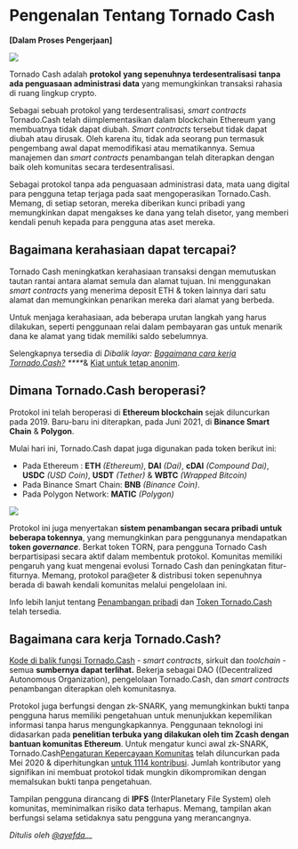 # Pengenalan Tentang Tornado Cash

**\[Dalam Proses Pengerjaan]**

![](.gitbook/assets/image.png)

Tornado Cash adalah **protokol** **yang sepenuhnya terdesentralisasi** **tanpa ada penguasaan administrasi data**  yang memungkinkan transaksi rahasia di ruang lingkup crypto. 

Sebagai sebuah protokol yang terdesentralisasi, _smart contracts_ Tornado.Cash telah diimplementasikan dalam blockchain Ethereum yang membuatnya tidak dapat diubah. _Smart contracts_ tersebut tidak dapat diubah atau dirusak. Oleh karena itu, tidak ada seorang pun termasuk pengembang awal dapat memodifikasi atau mematikannya. Semua manajemen dan _smart contracts_ penambangan telah diterapkan dengan baik oleh komunitas secara terdesentralisasi.

Sebagai protokol tanpa ada penguasaan administrasi data, mata uang digital para pengguna tetap terjaga pada saat mengoperasikan Tornado.Cash. Memang, di setiap setoran, mereka diberikan kunci pribadi yang memungkinkan dapat mengakses ke dana yang telah disetor, yang memberi kendali penuh kepada para pengguna atas aset mereka.

## Bagaimana kerahasiaan dapat tercapai?

Tornado Cash meningkatkan kerahasiaan transaksi dengan memutuskan tautan rantai antara alamat semula dan alamat tujuan. Ini menggunakan _smart contracts_ yang menerima deposit ETH & token lainnya dari satu alamat dan memungkinkan penarikan mereka dari alamat yang berbeda.

Untuk menjaga kerahasiaan, ada beberapa urutan langkah yang harus dilakukan, seperti penggunaan relai dalam pembayaran gas untuk menarik dana ke alamat yang tidak memiliki saldo sebelumnya. 

Selengkapnya tersedia di _Dibalik layar:_ [_Bagaimana cara kerja Tornado.Cash?_](how-does-tornado.cash-work.md) _****_& [Kiat untuk tetap anonim](tips-to-remain-anonymous.md).

## Dimana Tornado.Cash beroperasi?

Protokol ini telah beroperasi di **Ethereum blockchain** sejak diluncurkan pada 2019. Baru-baru ini diterapkan, pada Juni 2021, di **Binance Smart Chain** & **Polygon**.

Mulai hari ini, Tornado.Cash dapat juga digunakan pada token berikut ini:

* Pada Ethereum : **ETH** _\(Ethereum\)_, **DAI** _\(Dai\)_, **cDAI** _\(Compound Dai\)_, **USDC** _\(USD Coin\)_, **USDT** _\(Tether\)_ & **WBTC** _\(Wrapped Bitcoin\)_
* Pada Binance Smart Chain: **BNB** _\(Binance Coin\)_.
* Pada Polygon Network: **MATIC** _\(Polygon\)_

![](.gitbook/assets/non-custodial-anonymous-transactions-on-ethereum-3-.png)

Protokol ini juga menyertakan **sistem penambangan secara pribadi untuk beberapa tokennya**, yang memungkinkan para penggunanya mendapatkan **token _governance_**. Berkat token TORN, para pengguna Tornado Cash berpartisipasi secara aktif dalam membentuk protokol. Komunitas memiliki pengaruh yang kuat mengenai evolusi Tornado Cash dan peningkatan fitur-fiturnya. Memang, protokol para@eter & distribusi token sepenuhnya berada di bawah kendali komunitas melalui pengelolaan ini.

Info lebih lanjut tentang [Penambangan pribadi](anonymity-mining.md) dan [Token Tornado.Cash](torn.md) telah tersedia.

## Bagaimana cara kerja Tornado.Cash?

[Kode di balik fungsi Tornado.Cash](https://github.com/tornadocash) - _smart contracts_, sirkuit dan _toolchain_ - semua **sumbernya dapat terlihat.** Bekerja sebagai DAO \((Decentralized Autonomous Organization\), pengelolaan Tornado.Cash, dan  _smart contracts_ penambangan diterapkan oleh komunitasnya.

Protokol juga berfungsi dengan zk-SNARK, yang memungkinkan bukti tanpa pengguna harus memiliki pengetahuan untuk menunjukkan kepemilikan informasi tanpa harus mengungkapkannya. Penggunaan teknologi ini didasarkan pada **penelitian terbuka yang dilakukan oleh tim Zcash dengan bantuan komunitas Ethereum**. Untuk mengatur kunci awal zk-SNARK, Tornado.Cash[Pengaturan Kepercayaan Komunitas](https://tornado-cash.medium.com/tornado-cash-trusted-setup-ceremony-b846e1e00be1) telah diluncurkan pada Mei 2020 & diperhitungkan [untuk 1114 kontribusi](https://tornado-cash.medium.com/the-biggest-trusted-setup-ceremony-in-the-world-3c6ab9c8fffa). Jumlah kontributor yang signifikan ini membuat protokol tidak mungkin dikompromikan dengan memalsukan bukti tanpa pengetahuan.

Tampilan pengguna dirancang di **IPFS** \(InterPlanetary File System\) oleh komunitas, meminimalkan risiko data terhapus. Memang, tampilan akan berfungsi selama setidaknya satu pengguna yang merancangnya.

_Ditulis oleh_ [_@ayefda_](https://torn.community/u/ayefda)\_\_

